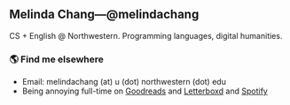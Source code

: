 ## Melinda Chang&mdash;@melindachang

CS + English @ Northwestern. Programming languages, digital humanities.

### 🌎 Find me elsewhere
- Email: melindachang (at) u (dot) northwestern (dot) edu
- Being annoying full-time on [Goodreads](https://www.goodreads.com/user/show/124375846-melinda-chang) and [Letterboxd](https://letterboxd.com/hychang) and [Spotify](https://open.spotify.com/user/88vtg9osmd2qeyrw4vzfnj1uv?si=b99994c6c6824a52)
